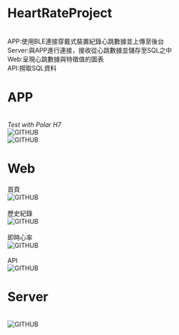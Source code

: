 # HeartRateProject
<br>APP:使用BLE連接穿戴式裝置紀錄心跳數據並上傳至後台
<br>Server:與APP進行連接，接收從心跳數據並儲存至SQL之中
<br>Web:呈現心跳數據與特徵值的圖表
<br>API:撈取SQL資料
# APP
<br>*Test with Polar H7*
<br>![GITHUB](https://i.imgur.com/WHEa8dK.png)
<br>![GITHUB](https://i.imgur.com/gssbQ0E.png)
# Web
首頁
<br>![GITHUB](https://i.imgur.com/uRMpKdu.png)
<br><br>歷史紀錄
<br>![GITHUB](https://i.imgur.com/e9UA6LV.png)
<br><br>即時心率
<br>![GITHUB](https://i.imgur.com/SOeP6DK.png)
<br><br>API
<br>![GITHUB](https://i.imgur.com/1XfeaGq.png)
# Server
<br>![GITHUB](https://i.imgur.com/6BImxX1.png)
